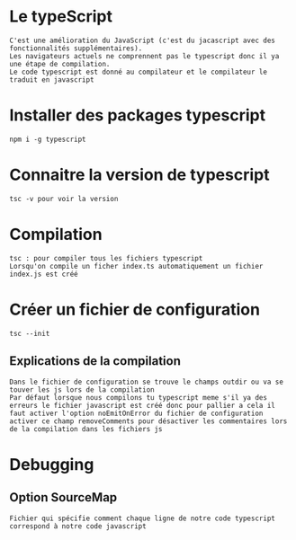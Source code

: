 # Le typeScript 
    C'est une amélioration du JavaScript (c'est du jacascript avec des fonctionnalités supplémentaires).
    Les navigateurs actuels ne comprennent pas le typescript donc il ya une étape de compilation.
    Le code typescript est donné au compilateur et le compilateur le traduit en javascript

# Installer des packages typescript
    npm i -g typescript 

# Connaitre la version de typescript
    tsc -v pour voir la version	

# Compilation 
    tsc : pour compiler tous les fichiers typescript
    Lorsqu'on compile un ficher index.ts automatiquement un fichier index.js est créé

# Créer un fichier de configuration
    tsc --init 
## Explications de la compilation
    Dans le fichier de configuration se trouve le champs outdir ou va se touver les js lors de la compilation
    Par défaut lorsque nous compilons tu typescript meme s'il ya des erreurs le fichier javascript est créé donc pour pallier a cela il faut activer l'option noEmitOnError du fichier de configuration
    activer ce champ removeComments pour désactiver les commentaires lors de la compilation dans les fichiers js

# Debugging
## Option SourceMap
    Fichier qui spécifie comment chaque ligne de notre code typescript correspond à notre code javascript


